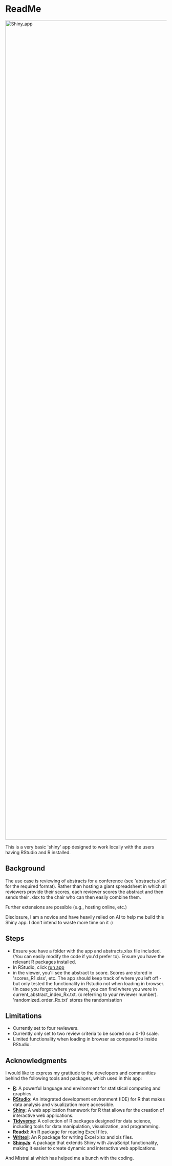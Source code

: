# ReadMe

 <img width="2560" alt="Shiny_app" src="https://github.com/user-attachments/assets/fc1dd04d-15ab-4f9e-b230-72d6033f42da">

This is a very basic 'shiny' app designed to work locally with the users having RStudio and R installed.


## Background
The use case is reviewing of abstracts for a conference (see 'abstracts.xlsx' for the required format). Rather than hosting a giant spreadsheet in which all reviewers provide their scores, each reviewer scores the abstract and then sends their .xlsx to the chair who can then easily combine them.

Further extensions are possible (e.g., hosting online, etc.)

Disclosure, I am a novice and have heavily relied on AI to help me build this Shiny app. I don't intend to waste more time on it :)

## Steps

* Ensure you have a folder with the app and abstracts.xlsx file included. (You can easily modify the code if you'd prefer to). Ensure you have the relevant R packages installed.
* In RStudio, click [run app](https://mastering-shiny.org/basic-app.html)
* in the viewer, you'll see the abstract to score. Scores are stored in 'scores_R1.xlsx', etc. The app should keep track of where you left off - but only tested the functionality in Rstudio not when loading in browser. (In case you forgot where you were, you can find where you were in current_abstract_index_Rx.txt. (x referring to your reviewer number). 'randomized_order_Rx.txt' stores the randomisation

## Limitations
* Currently set to four reviewers.
* Currently only set to two review criteria to be scored on a 0-10 scale.
* Limited functionality when loading in browser as compared to inside RStudio.

## Acknowledgments
I would like to express my gratitude to the developers and communities behind the following tools and packages, which used in this app:

- **[R](https://www.r-project.org/)**: A powerful language and environment for statistical computing and graphics.
- **[RStudio](https://www.rstudio.com/)**: An integrated development environment (IDE) for R that makes data analysis and visualization more accessible.
- **[Shiny](https://shiny.rstudio.com/)**: A web application framework for R that allows for the creation of interactive web applications.
- **[Tidyverse](https://www.tidyverse.org/)**: A collection of R packages designed for data science, including tools for data manipulation, visualization, and programming.
- **[Readxl](https://readxl.tidyverse.org/)**: An R package for reading Excel files.
- **[Writexl](https://cran.r-project.org/web/packages/writexl/index.html)**: An R package for writing Excel xlsx and xls files.
- **[ShinyJs](https://deanattali.com/shinyjs/)**: A package that extends Shiny with JavaScript functionality, making it easier to create dynamic and interactive web applications.

And Mistral.ai which has helped me a bunch with the coding.


